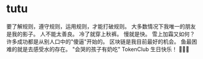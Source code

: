 # tutu
要了解规则，遵守规则，运用规则，才能打破规则。
大多数情况下我唯一的朋友是我的影子。
人不能太善良。
冷了就穿上秋裤。
慢就是快。
雪上加霜又如何？
许多成功都是从别人口中的"傻逼"开始的。
区块链是我目前最好的机会。
鱼最困难的就是去感受水的存在。
"会哭的孩子有奶吃"
TokenClub 生日快乐！ 🎂🎂🎂
